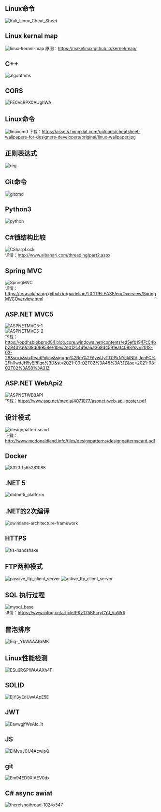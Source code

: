 ## Linux命令
![Kali_Linux_Cheat_Sheet](https://user-images.githubusercontent.com/8761991/157822884-ab31b034-54a0-4a82-9a9f-3795dc0a8d36.png)

## Linux kernal map
![linux-kernel-map](https://user-images.githubusercontent.com/8761991/157822911-ac17957a-60f5-4c26-8a0d-2a758e8fa697.jpg)
原图：https://makelinux.github.io/kernel/map/

## C++
![algorithms](https://user-images.githubusercontent.com/8761991/157171150-76fd620c-728f-4fe9-911f-634343d6b863.png)

## CORS
![FE0VcRPX0AUghWA](https://user-images.githubusercontent.com/8761991/157171197-8e375b1b-be65-456f-8391-b70c3996f70b.jpg)

## Linux命令
![linuxcmd](https://pbs.twimg.com/media/EyBZY0UUUAEiI2x?format=jpg&name=large)
下载：https://assets.hongkiat.com/uploads/cheatsheet-wallpapers-for-designers-developers/original/linux-wallpaper.jpg

## 正则表达式
![reg](https://pbs.twimg.com/media/EyDbyS7UYAcIK9J?format=jpg&name=large)

## Git命令
![gitcmd](https://pbs.twimg.com/media/Ex-QgVKUUAQzSs5?format=jpg&name=large)

## Python3
![python](https://pbs.twimg.com/media/EyecZrNUUAE_mO5?format=jpg&name=large)

## C#锁结构比较
![CSharpLock](https://user-images.githubusercontent.com/8761991/109592238-e33a2600-7b49-11eb-8250-e83e3319b410.png)  
详情：http://www.albahari.com/threading/part2.aspx

## Spring MVC
![SpringMVC](https://user-images.githubusercontent.com/8761991/109591702-f39dd100-7b48-11eb-8365-1fc1041c07c2.png)  
详情：https://terasolunaorg.github.io/guideline/1.0.1.RELEASE/en/Overview/SpringMVCOverview.html

## ASP.NET MVC5
![ASPNETMVC5-1](https://user-images.githubusercontent.com/8761991/109590946-c4d32b00-7b47-11eb-98dc-33767d49267f.png)  
![ASPNETMVC5-2](https://user-images.githubusercontent.com/8761991/109590938-c270d100-7b47-11eb-8206-abb8099561d7.png)  
下载：https://opdhsblobprod04.blob.core.windows.net/contents/ed5efb1947c04bb29402a0c08d68958e/d0ed2e012c44fea6a368d4591ea14088?sv=2018-03-28&sr=b&si=ReadPolicy&sig=gq%2Bm%2FAywUyTT0PkNYckINIVjJonFC%2Fh0wdJH5yERFqo%3D&st=2021-03-02T02%3A48%3A31Z&se=2021-03-03T02%3A58%3A31Z

## ASP.NET WebApi2
![ASPNETWEBAPI](https://user-images.githubusercontent.com/8761991/109590944-c43a9480-7b47-11eb-8033-5e759b296611.png)  
下载：https://www.asp.net/media/4071077/aspnet-web-api-poster.pdf

## 设计模式
![designpatternscard](https://user-images.githubusercontent.com/8761991/109588870-62c4f680-7b44-11eb-95a7-c04d62948590.png)  
下载：http://www.mcdonaldland.info/files/designpatterns/designpatternscard.pdf

## Docker
![8323 1565281088](https://user-images.githubusercontent.com/8761991/109124372-d0100a80-7785-11eb-9209-fd268fdb30ad.png)

## .NET 5
![dotnet5_platform](https://user-images.githubusercontent.com/8761991/109124379-d1413780-7785-11eb-84e2-9db52b04c8d9.png)

## .NET的2次编译
![swimlane-architecture-framework](https://user-images.githubusercontent.com/8761991/109124382-d1d9ce00-7785-11eb-927e-2d93f83b3761.png)

## HTTPS
![tls-handshake](https://user-images.githubusercontent.com/8761991/109122460-99d18b80-7783-11eb-8908-1664b2fdfa10.png)

## FTP两种模式
![passive_ftp_client_server](https://user-images.githubusercontent.com/8761991/109122463-9b02b880-7783-11eb-9c82-4c066759a539.png)
![active_ftp_client_server](https://user-images.githubusercontent.com/8761991/109122466-9b9b4f00-7783-11eb-8e08-7f17fdb32d1b.png)

## SQL 执行过程
![mysql_base](https://user-images.githubusercontent.com/8761991/109122468-9c33e580-7783-11eb-8e58-27e7027d4e17.png)  
详情：https://www.infoq.cn/article/PKzT75BPcryCYJ_VuWrR

## 冒泡排序
![Eiq-_YkWAAABrMK](https://user-images.githubusercontent.com/8761991/99492686-fa914100-29a8-11eb-9c9e-9b84cbbcd149.jpg)

## Linux性能检测
![ESu6RGPWAAAXh4F](https://user-images.githubusercontent.com/8761991/99492404-7a6adb80-29a8-11eb-8bb2-30cee8c58dc5.jpg)

## SOLID
![EjY3yEdUwAApE5E](https://user-images.githubusercontent.com/8761991/99491770-58248e00-29a7-11eb-903a-2a1240afc60e.jpg)

## JWT
![EavwgjfWsAIc_1t](https://user-images.githubusercontent.com/8761991/99491364-966d7d80-29a6-11eb-9f9e-64f1fe98960a.jpg)

## JS
![EiMvuJCU4AcwIpQ](https://user-images.githubusercontent.com/8761991/99490904-b8b2cb80-29a5-11eb-9106-111168d0bfa0.jpg)

## git
![Em94ED9XIAEV0dx](https://user-images.githubusercontent.com/8761991/99489704-4b05a000-29a3-11eb-816f-57923df86cb0.png)

## C# async awiat
![thereisnothread-1024x547](https://user-images.githubusercontent.com/8761991/99489715-50fb8100-29a3-11eb-8db6-3d568defa95c.png)
